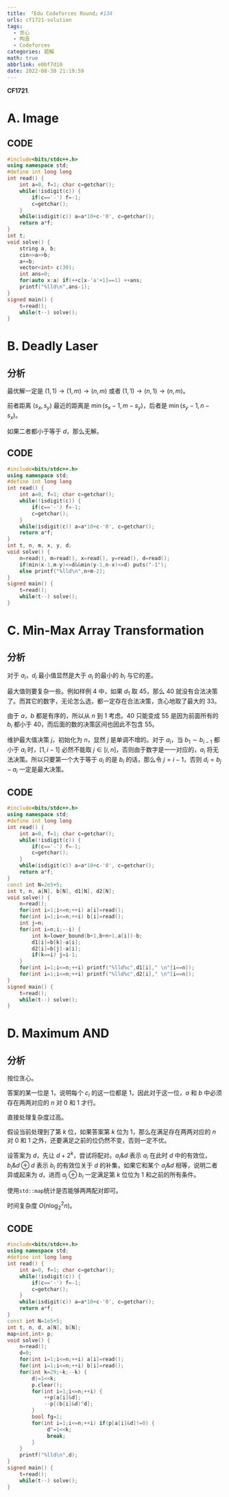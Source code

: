 ```yaml
---
title: 「Edu Codeforces Round」#134
urls: cf1721-solution
tags:
  - 贪心
  - 构造
  - Codeforces
categories: 题解
math: true
abbrlink: e0bf7d10
date: 2022-08-30 21:19:59
---
```


**CF1721**.

<!--more-->

# A. Image

## CODE

```cpp
#include<bits/stdc++.h>
using namespace std;
#define int long long
int read() {
	int a=0, f=1; char c=getchar();
	while(!isdigit(c)) {
		if(c=='-') f=-1;
		c=getchar();
	}
	while(isdigit(c)) a=a*10+c-'0', c=getchar();
	return a*f;
}
int t;
void solve() {
	string a, b;
	cin>>a>>b;
	a+=b;
	vector<int> c(30);
	int ans=0;
	for(auto x:a) if(++c[x-'a'+1]==1) ++ans;
	printf("%lld\n",ans-1);
}
signed main() {
	t=read();
	while(t--) solve();
}
```

# B. Deadly Laser

## 分析

最优解一定是 $(1,1) \rightarrow (1,m) \rightarrow (n,m)$ 或者 $(1,1) \rightarrow (n,1) \rightarrow (n,m)$。

前者距离 $(s_x,s_y)$ 最近的距离是 $\min(s_x-1,m-s_y)$，后者是 $\min(s_y-1,n-s_x)$。

如果二者都小于等于 $d$，那么无解。

## CODE

```cpp
#include<bits/stdc++.h>
using namespace std;
#define int long long
int read() {
	int a=0, f=1; char c=getchar();
	while(!isdigit(c)) {
		if(c=='-') f=-1;
		c=getchar();
	}
	while(isdigit(c)) a=a*10+c-'0', c=getchar();
	return a*f;
}
int t, n, m, x, y, d;
void solve() {
	n=read(), m=read(), x=read(), y=read(), d=read();
	if(min(x-1,m-y)<=d&&min(y-1,n-x)<=d) puts("-1");
	else printf("%lld\n",n+m-2);
}
signed main() {
	t=read();
	while(t--) solve();
}	
```

# C. Min-Max Array Transformation

## 分析

对于 $a_i$，$d_i$ 最小值显然是大于 $a_i$ 的最小的 $b_i$ 与它的差。

最大值则要复杂一些。例如样例 4 中，如果 $d_1$ 取 $45$，那么 $40$ 就没有合法决策了。而其它的数字，无论怎么选，都一定存在合法决策，贪心地取了最大的 $33$。

由于 $a$，$b$ 都是有序的，所以从 $n$ 到 $1$ 考虑。$40$ 只能变成 $55$ 是因为前面所有的 $b_i$ 都小于 $40$，而后面的数的决策区间也因此不包含 $55$。

维护最大值决策 $j$，初始化为 $n$，显然 $j$ 是单调不增的。对于 $a_i$，当 $b_1 \sim b_{i-1}$ 都小于 $a_i$ 时，$[1,i-1]$ 必然不能取 $j \in [i,n]$，否则由于数字是一一对应的，$a_i$ 将无法决策。所以只要第一个大于等于 $a_i$ 的是 $b_i$ 的话，那么令 $j = i-1$，否则 $d_i = b_j - a_i$ 一定是最大决策。

## CODE

```cpp
#include<bits/stdc++.h>
using namespace std;
#define int long long
int read() {
	int a=0, f=1; char c=getchar();
	while(!isdigit(c)) {
		if(c=='-') f=-1;
		c=getchar();
	}
	while(isdigit(c)) a=a*10+c-'0', c=getchar();
	return a*f;
}
const int N=2e5+5;
int t, n, a[N], b[N], d1[N], d2[N];
void solve() {
	n=read();
	for(int i=1;i<=n;++i) a[i]=read();
	for(int i=1;i<=n;++i) b[i]=read();
	int j=n;
	for(int i=n;i;--i) {
		int k=lower_bound(b+1,b+n+1,a[i])-b;
		d1[i]=b[k]-a[i];
		d2[i]=b[j]-a[i];
		if(k==i) j=i-1;
	}
	for(int i=1;i<=n;++i) printf("%lld%c",d1[i]," \n"[i==n]);
	for(int i=1;i<=n;++i) printf("%lld%c",d2[i]," \n"[i==n]);
}
signed main() {
	t=read();
	while(t--) solve();
}
```

# D. Maximum AND

## 分析

按位贪心。

答案的某一位是 $1$，说明每个 $c_i$ 的这一位都是 $1$，因此对于这一位，$a$ 和 $b$ 中必须存在两两对应的 $n$ 对 $0$ 和 $1$ 才行。

直接处理复杂度过高。

假设当前处理到了第 $k$ 位，如果答案第 $k$ 位为 $1$，那么在满足存在两两对应的 $n$ 对 $0$ 和 $1$ 之外，还要满足之前的位仍然不变，否则一定不优。

设答案为 $d$，先让 $d+2^k$，尝试将配对。$a_i \& d$ 表示 $a_i$ 在此时 $d$ 中的有效位，$b_i \& d \oplus d$ 表示 $b_i$ 的有效位关于 $d$ 的补集，如果它和某个 $a_j \& d$ 相等，说明二者异或起来为 $d$，进而 $a_j \oplus b_i$ 一定满足第 $k$ 位位为 $1$ 和之前的所有条件。

使用`std::map`统计是否能够两两配对即可。

时间复杂度 $O(n \log^2_2 n)$。

## CODE

```cpp
#include<bits/stdc++.h>
using namespace std;
#define int long long
int read() {
	int a=0, f=1; char c=getchar();
	while(!isdigit(c)) {
		if(c=='-') f=-1;
		c=getchar();
	}
	while(isdigit(c)) a=a*10+c-'0', c=getchar();
	return a*f;
}
const int N=1e5+5;
int t, n, d, a[N], b[N];
map<int,int> p;
void solve() {
	n=read();
	d=0;
	for(int i=1;i<=n;++i) a[i]=read();
	for(int i=1;i<=n;++i) b[i]=read();
	for(int k=29;~k;--k) {
		d|=1<<k;
		p.clear();
		for(int i=1;i<=n;++i) {
			++p[a[i]&d];
			--p[(b[i]&d)^d];
		}
		bool fg=1;
		for(int i=1;i<=n;++i) if(p[a[i]&d]!=0) {
			 d^=1<<k;
			 break;
		}
	}
	printf("%lld\n",d);
}
signed main() {
	t=read();
	while(t--) solve();
}
```

